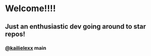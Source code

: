 # Welcome!!!!

## Just an enthusiastic dev going around to star repos! 

### [@kailielexx](https://github.com/kailielexx) main
